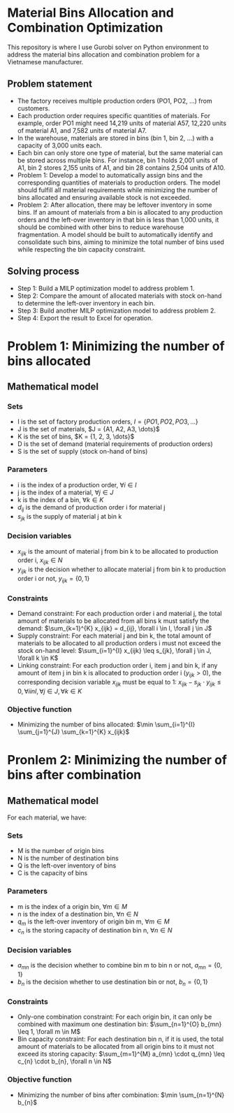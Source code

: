# Material Bins Allocation and Combination Optimization
This repository is where I use Gurobi solver on Python environment to address the material bins allocation and combination problem for a Vietnamese manufacturer.

## Problem statement
- The factory receives multiple production orders (PO1, PO2, ...) from customers.
- Each production order requires specific quantities of materials. For example, order PO1 might need 14,219 units of material A57, 12,220 units of material A1, and 7,582 units of material A7.
- In the warehouse, materials are stored in bins (bin 1, bin 2, ...) with a capacity of 3,000 units each.
- Each bin can only store one type of material, but the same material can be stored across multiple bins. For instance, bin 1 holds 2,001 units of A1, bin 2 stores 2,155 units of A1, and bin 28 contains 2,504 units of A10.
- Problem 1: Develop a model to automatically assign bins and the corresponding quantities of materials to production orders. The model should fulfill all material requirements while minimizing the number of bins allocated and ensuring available stock is not exceeded.
- Problem 2: After allocation, there may be leftover inventory in some bins. If an amount of materials from a bin is allocated to any production orders and the left-over inventory in that bin is less than 1,000 units, it should be combined with other bins to reduce warehouse fragmentation. A model should be built to automatically identify and consolidate such bins, aiming to minimize the total number of bins used while respecting the bin capacity constraint.

## Solving process
- Step 1: Build a MILP optimization model to address problem 1.
- Step 2: Compare the amount of allocated materials with stock on-hand to determine the left-over inventory in each bin.
- Step 3: Build another MILP optimization model to address problem 2.
- Step 4: Export the result to Excel for operation.

# Problem 1: Minimizing the number of bins allocated
## Mathematical model
### Sets
- I is the set of factory production orders, $I = \{PO1, PO2, PO3, \dots\}$
- J is the set of materials, $J = \{A1, A2, A3, \dots}$
- K is the set of bins, $K = \{1, 2, 3, \dots}$
- D is the set of demand (material requirements of production orders)
- S is the set of supply (stock on-hand of bins)

### Parameters
- i is the index of a production order, $\forall i \in I$
- j is the index of a material, $\forall j \in J$
- k is the index of a bin, $\forall k \in K$
- $d_{ij}$ is the demand of production order i for material j
- $s_{jk}$ is the supply of material j at bin k

### Decision variables
- $x_{ijk}$ is the amount of material j from bin k to be allocated to production order i, $x_{ijk} \in N$
- $y_{ijk}$ is the decision whether to allocate material j from bin k to production order i or not, $y_{ijk} = \{0, 1\}$

### Constraints
- Demand constraint: For each production order i and material j, the total amount of materials to be allocated from all bins k must satisfy the demand: $\sum_{k=1}^{K} x_{ijk} = d_{ij}, \forall i \in I, \forall j \in J$
- Supply constraint: For each material j and bin k, the total amount of materials to be allocated to all production orders i must not exceed the stock on-hand level: $\sum_{i=1}^{I} x_{ijk} \leq s_{jk}, \forall j \in J, \forall k \in K$
- Linking constraint: For each production order i, item j and bin k, if any amount of item j in bin k is allocated to production order i ($y_{ijk} > 0$), the corresponding decision variable $x_{ijk}$ must be equal to 1: $x_{ijk} - s_{jk} \cdot y_{ijk} \leq 0, \forall i in I, \forall j \in J, \forall k \in K$

### Objective function
- Minimizing the number of bins allocated: $\min \sum_{i=1}^{I} \sum_{j=1}^{J} \sum_{k=1}^{K} x_{ijk}$

# Pronlem 2: Minimizing the number of bins after combination
## Mathematical model
For each material, we have:
### Sets
- M is the number of origin bins
- N is the number of destination bins
- Q is the left-over inventory of bins
- C is the capacity of bins

### Parameters
- m is the index of a origin bin, $\forall m \in M$
- n is the index of a destination bin, $\forall n \in N$
- $q_{m}$ is the left-over inventory of origin bin m, $\forall m \in M$
- $c_{n}$ is the storing capacity of destination bin n, $\forall n \in N$

### Decision variables
- $a_{mn}$ is the decision whether to combine bin m to bin n or not, $a_{mn} = \{0, 1\}$
- $b_{n}$ is the decision whether to use destination bin or not, $b_{n} = \{0, 1\}$

### Constraints
- Only-one combination constraint: For each origin bin, it can only be combined with maximum one destination bin: $\sum_{n=1}^{O} b_{mn} \leq 1, \forall m \in M$
- Bin capacity constraint: For each destination bin n, if it is used, the total amount of materials to be allocated from all origin bins to it must not exceed its storing capacity: $\sum_{m=1}^{M} a_{mn} \cdot q_{mn} \leq c_{n} \cdot b_{n}, \forall n \in N$

### Objective function
- Minimizing the number of bins after combination: $\min \sum_{n=1}^{N} b_{n}$


